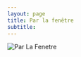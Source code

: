 ```yaml
---
layout: page
title: Par la fenêtre
subtitle: 
---
```



![Par La Fenetre](/images/fenetres/thumbs/fenetre_27.jpg?style=centerme)


